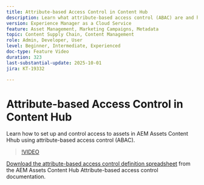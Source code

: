 ```yaml
---
title: Attribute-based Access Control in Content Hub
description: Learn what attribute-based access control (ABAC) are and how to configure them for AEM Assets Content Hub.
version: Experience Manager as a Cloud Service
feature: Asset Management, Marketing Campaigns, Metadata
topic: Content Supply Chain, Content Management
role: Admin, Developer, User
level: Beginner, Intermediate, Experienced
doc-type: Feature Video
duration: 323
last-substantial-update: 2025-10-01
jira: KT-19332

---
```


# Attribute-based Access Control in Content Hub

Learn how to set up and control access to assets in AEM Assets Content Hhub using attribute-based access control (ABAC).

>[!VIDEO](https://video.tv.adobe.com/v/3475413/?learn=on&enablevpops)

[Download the attribute-based access control definition spreadsheet](https://experienceleague.adobe.com/en/docs/experience-manager-cloud-service/content/assets/content-hub/attribute-based-access-control) from the AEM Assets Content Hub Attribute-based access control documentation.
